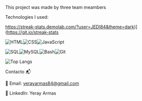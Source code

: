This project was made by three team meambers 



Technologies I used:

https://streak-stats.demolab.com/?user=JEDI84&theme=dark)](https://git.io/streak-stats

<img src="https://camo.githubusercontent.com/b9fe9f8e52c6fd30d814c24f3eb71cb09d7f5bc82d7f67a384055de93fdbb0bf/68747470733a2f2f696d672e69636f6e73382e636f6d2f636f6c6f722f34382f3030303030302f68746d6c2d352d2d76312e706e67" alt="HTML" data-canonical-src="https://img.icons8.com/color/48/000000/html-5--v1.png" style="max-width: 100%;"><img src="https://camo.githubusercontent.com/dc75aee770dff630309493116eeebd6a39c7042e4e94780a5e6c8f107bebe76f/68747470733a2f2f696d672e69636f6e73382e636f6d2f636f6c6f722f34382f3030303030302f637373332e706e67" alt="CSS" data-canonical-src="https://img.icons8.com/color/48/000000/css3.png" style="max-width: 100%;"><img src="https://camo.githubusercontent.com/84c2586aa67309f6fa224fdf5fdf33a633239375397a8e753ac1e7cc727f5458/68747470733a2f2f696d672e69636f6e73382e636f6d2f636f6c6f722f34382f3030303030302f6a6176617363726970742d2d76312e706e67" alt="JavaScript" data-canonical-src="https://img.icons8.com/color/48/000000/javascript--v1.png" style="max-width: 100%;">




<img src="https://camo.githubusercontent.com/cc0ecb82280d525ede414bc4f735844f407523f7ce464caa085f575dae237129/68747470733a2f2f696d672e69636f6e73382e636f6d2f636f6c6f722f34382f3030303030302f73716c2e706e67" alt="SQL" data-canonical-src="https://img.icons8.com/color/48/000000/sql.png" style="max-width: 100%;"><img src="https://camo.githubusercontent.com/1c849c44e00b0ff482c93d4cddc492923a3ce996fda02c8d6362f786dd65a27e/68747470733a2f2f696d672e69636f6e73382e636f6d2f636f6c6f722f34382f3030303030302f6d7973716c2e706e67" alt="MySQL" data-canonical-src="https://img.icons8.com/color/48/000000/mysql.png" style="max-width: 100%;"><img src="https://camo.githubusercontent.com/54d132e252c6ff56897de4f527263296004521b19f27d32e4dbe5f78711681af/68747470733a2f2f696d672e69636f6e73382e636f6d2f636f6c6f722f34382f3030303030302f636f6e736f6c652e706e67" alt="Bash" data-canonical-src="https://img.icons8.com/color/48/000000/console.png" style="max-width: 100%;"><img src="https://camo.githubusercontent.com/bc60041f5ea7b022c6419b73a15aaac12a2ede682867ec0d3e3c9ec374dce54b/68747470733a2f2f696d672e69636f6e73382e636f6d2f636f6c6f722f34382f3030303030302f6769742e706e67" alt="Git" data-canonical-src="https://img.icons8.com/color/48/000000/git.png" style="max-width: 100%;">



<img src="https://camo.githubusercontent.com/572c02b1215743ee99ae4ab03be723d9c758103badb2977e36dd7cb49f7c1f59/68747470733a2f2f6769746875622d726561646d652d73746174732e76657263656c2e6170702f6170692f746f702d6c616e67732f3f757365726e616d653d616c7661726f656d3137267468656d653d6461726b" alt="Top Langs" data-canonical-src="https://github-readme-stats.vercel.app/api/top-langs/?username=alvaroem17&amp;theme=dark" style="max-width: 100%;">





Contacto 📬

📧 Email: yerayarmas84@gmail.com

💼 LinkedIn: Yeray Armas









